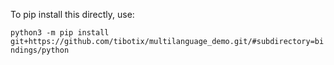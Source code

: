 To pip install this directly, use:

`python3 -m pip install git+https://github.com/tibotix/multilanguage_demo.git/#subdirectory=bindings/python`
